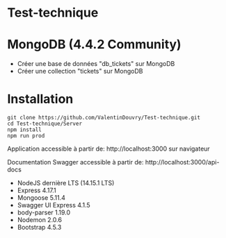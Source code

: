 # Test-technique

# MongoDB (4.4.2 Community)
* Créer une base de données "db_tickets" sur MongoDB
* Créer une collection "tickets" sur MongoDB

# Installation
```
git clone https://github.com/ValentinDouvry/Test-technique.git
cd Test-technique/Server
npm install
npm run prod
```

Application accessible à partir de: http://localhost:3000 sur navigateur

Documentation Swagger accessible à partir de: http://localhost:3000/api-docs

* NodeJS dernière LTS (14.15.1 LTS)
* Express 4.17.1
* Mongoose 5.11.4
* Swagger UI Express 4.1.5
* body-parser 1.19.0
* Nodemon 2.0.6
* Bootstrap 4.5.3
